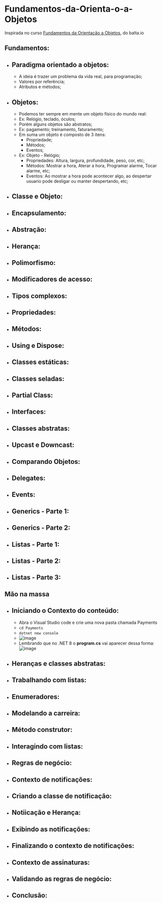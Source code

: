 # Fundamentos-da-Orienta-o-a-Objetos
Inspirada no curso [ Fundamentos da Orientação a Objetos](https://balta.io/player/assistir/08317b43-0ff7-41e1-9d9e-736e5980f0d2), do balta.io
## Fundamentos:
- ## Paradigma orientado a objetos:
  - A ideia é trazer um problema da vida real, para programação;
  - Valores por referência;
  - Atributos e métodos;
- ## Objetos:
  - Podemos ter sempre em mente um objeto físico do mundo real:
  - Ex: Relógio, teclado, óculos;
  - Porém alguns objetos são abstratos;
  - Ex: pagamento; treinamento, faturamento;
  - Em suma um objeto é composto de 3 itens:
    - Propriedade;
    - Métodos;
    - Eventos;
  - Ex: Objeto - Relógio;
    - Propriedades: Altura, largura, profundidade, peso, cor, etc;
    - Métodos: Mostrar a hora, Aterar a hora, Programar alarme, Tocar alarme, etc;
    - Eventos: Ao mostrar a hora pode acontecer algo, ao despertar usuario pode desligar ou manter despertando, etc;
- ## Classe e Objeto:
- ## Encapsulamento:
- ## Abstração:
- ## Herança:
- ## Polimorfismo:
- ## Modificadores de acesso:
- ## Tipos complexos:
- ## Propriedades:
- ## Métodos:
- ## Using e Dispose:
- ## Classes estáticas:
- ## Classes seladas:
- ## Partial Class:
- ## Interfaces:
- ## Classes abstratas:
- ## Upcast e Downcast:
- ## Comparando Objetos:
- ## Delegates:
- ## Events:
- ## Generics - Parte 1:
- ## Generics - Parte 2:
- ## Listas - Parte 1:
- ## Listas - Parte 2:
- ## Listas - Parte 3:

## Mão na massa
- ## Iniciando o Contexto do conteúdo:
  - Abra o Visual Studio code e crie uma nova pasta chamada Payments
  - ```cd Payments```
  - ```dotnet new console```
  - ![image](https://github.com/TheJessicaBohn/-Fundamentos-da-Orienta-o-a-Objetos/assets/47541659/521a0604-bd2a-4c48-b714-24827387dcf2)
  - Lembrando que no .NET 8 o **program.cs** vai aparecer dessa forma:
  ![image](https://github.com/TheJessicaBohn/-Fundamentos-da-Orienta-o-a-Objetos/assets/47541659/3d0375e6-f328-4a49-9d4c-940b45e40c04)
- ## Heranças e classes abstratas:
- ## Trabalhando com listas:
- ## Enumeradores:
- ## Modelando a carreira:
- ## Método construtor:
- ## Interagindo com listas:
- ## Regras de negócio:
- ## Contexto de notificações:
- ## Criando a classe de notificação:
- ## Notiicação e Herança:
- ## Exibindo as notificações:
- ## Finalizando o contexto de notificações:
- ## Contexto de assinaturas:
- ## Validando as regras de negócio:
- ## Conclusão:
